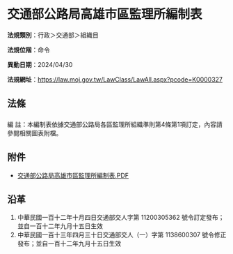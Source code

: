 # 交通部公路局高雄市區監理所編制表




**法規類別**：行政＞交通部＞組織目

**法規位階**：命令

**異動日期**：2024/04/30  

**法規網址**：https://law.moj.gov.tw/LawClass/LawAll.aspx?pcode=K0000327



## 法條
##### 
編      註：本編制表依據交通部公路局各區監理所組織準則第4條第1項訂定，內容請參閱相關圖表附檔。
## 附件
* [交通部公路局高雄市區監理所編制表.PDF](https://law.moj.gov.tw/LawClass/LawGetFile.ashx?FileId=0000367506)
## 沿革
1. 中華民國一百十二年十月四日交通部交人字第 11200305362  號令訂定發布；並自一百十二年九月十五日生效
1. 中華民國一百十三年四月三十日交通部交人（一）字第 1138600307 號令修正發布；並自一百十二年九月十五日生效
